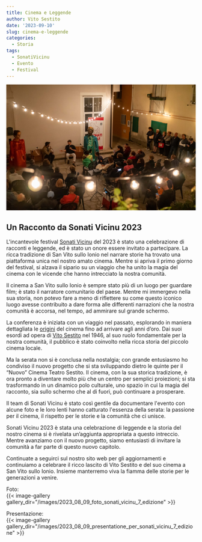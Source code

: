 ```yaml
---
title: Cinema e Leggende
author: Vito Sestito
date: '2023-09-10'
slug: cinema-e-leggende
categories:
  - Storia
tags:
  - SonatiVicinu
  - Evento
  - Festival
---
```

![](images/03_sonati_vicinu_2023.JPG)

## Un Racconto da Sonati Vicinu 2023

L'incantevole festival [Sonati Vicinu](https://sites.google.com/view/sonativicinu/edizioni/vii-edizione-2023) del 2023 è stato una celebrazione di racconti e leggende, ed è stato un onore essere invitato a partecipare. La ricca tradizione di San Vito sullo Ionio nel narrare storie ha trovato una piattaforma unica nel nostro amato cinema. Mentre si apriva il primo giorno del festival, si alzava il sipario su un viaggio che ha unito la magia del cinema con le vicende che hanno intrecciato la nostra comunità.

Il cinema a San Vito sullo Ionio è sempre stato più di un luogo per guardare film; è stato il narratore comunitario del paese. Mentre mi immergevo nella sua storia, non potevo fare a meno di riflettere su come questo iconico luogo avesse contribuito a dare forma alle differenti narrazioni che la nostra comunità è accorsa, nel tempo, ad ammirare sul grande schermo.

La conferenza è iniziata con un viaggio nel passato, esplorando in maniera dettagliata le [origini](/2023/04/27/la-nascita-del-cinema-a-san-vito-un-sogno-diventato-realt/) del cinema fino ad arrivare agli anni d’oro. Dai suoi esordi ad opera di [Vito Sestito](/2023/04/20/la-storia-di-vito-sestito/) nel 1946, al suo ruolo fondamentale per la nostra comunità, il pubblico è stato coinvolto nella ricca storia del piccolo cinema locale.

Ma la serata non si è conclusa nella nostalgia; con grande entusiasmo ho condiviso il nuovo progetto che si sta sviluppando dietro le quinte per il “Nuovo” Cinema Teatro Sestito. Il cinema, con la sua storica tradizione, è ora pronto a diventare molto più che un centro per semplici proiezioni; si sta trasformando in un dinamico polo culturale, uno spazio in cui la magia del racconto, sia sullo schermo che al di fuori, può continuare a prosperare.

Il team di Sonati Vicinu è stato così gentile da documentare l'evento con alcune foto e le loro lenti hanno catturato l'essenza della serata: la passione per il cinema, il rispetto per le storie e la comunità che ci unisce.

Sonati Vicinu 2023 è stata una celebrazione di leggende e la storia del nostro cinema si è rivelata un’aggiunta appropriata a questo intreccio. Mentre avanziamo con il nuovo progetto, siamo entusiasti di invitare la comunità a far parte di questo nuovo capitolo.

Continuate a seguirci sul nostro sito web per gli aggiornamenti e continuiamo a celebrare il ricco lascito di Vito Sestito e del suo cinema a San Vito sullo Ionio. Insieme manterremo viva la fiamma delle storie per le generazioni a venire.

Foto:  
{{< image-gallery gallery_dir="/images/2023_08_09_foto_sonati_vicinu_7_edizione" >}}

Presentazione:  
{{< image-gallery gallery_dir="/images/2023_08_09_presentatione_per_sonati_vicinu_7_edizione" >}}